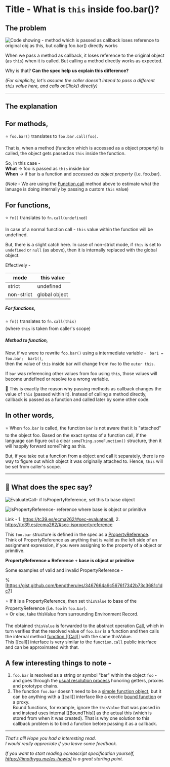 # Title - What is `this` inside foo.bar()? 

## The problem

![Code showing - method which is passed as callback loses reference to original obj as this, but calling foo.bar() directly works](https://cdn.hashnode.com/res/hashnode/image/upload/v1585425858545/Ut1FVXRIJ.png)

When we pass a method as callback, it loses reference to the original object (as `this`) when it is called.
But calling a method directly works as expected.

Why is that? **Can the spec help us explain this difference?**

*(For simplicity, let's assume the caller doesn't intend to pass a different `this` value here, and calls onClick() directly)*

------

## The explanation

## For methods,

⭐️ `foo.​bar()` translates to `foo.bar.call(foo)`.

That is, when a method (function which is accessed as a object property) is called, the object gets passed as `this` inside the function.

So, in this case -  
**What** →  foo is passed as `this` inside bar  
**When** →  if bar is a function and *accessed as object property* (i.e. foo.bar).  

(*Note* - We are using the [Function.call](https://developer.mozilla.org/en-US/docs/Web/JavaScript/Reference/Global_Objects/Function/call) method above to estimate what the lanuage is doing internally by passing a custom `this` value)

## For functions, 
⭐️ `fn()` translates to `fn.​call(undefined)`   

In case of a normal function call - `this` value within the function will be undefined.

But, there is a slight catch here. In case of non-strict mode, if `this` is set to `undefined` or `null` (as above), then it is internally replaced with the global object.  

Effectively -

| **mode**       | **this value**  |
|------------|---------------|
| strict     | undefined     |
| non-strict | global object |


##### For functions, 
⭐️ `fn()` translates to `fn.​call(this)`   
(where `this` is taken from caller's scope)

##### Method to function, 
Now, if we were to rewrite `foo.bar()` using a intermediate variable - ` bar1 = foo.​bar;  bar1()`,  
then the value of `this` inside bar will change from `foo` to the `outer this`.

If `bar` was referencing other values from foo using `this`, those values will become undefined or resolve to a wrong variable.

🧠 This is exactly the reason why passing methods as callback changes the value of `this` (passed within it). Instead of calling a method directly, callback is passed as a function and called later by some other code.

## In other words,

⭐️ When `foo.bar` is called, the function `bar` is not aware that it is "attached" to the object foo. Based on the exact syntax of a function call, if the language can figure out a clear `someThing.someFunction()` structure, then it will happily forward someThing as this.

But, if you take out a function from a object and call it separately, there is no way to figure out which object it was originally attached to. Hence, `this` will be set from caller's scope.

-------

## 📖 What does the spec say? 

![EvaluateCall- if IsPropertyReference, set this to base object](https://cdn.hashnode.com/res/hashnode/image/upload/v1584625813403/gPjSBUHIZ.png)

![IsPropertyReference- reference where base is object or primitive](https://cdn.hashnode.com/res/hashnode/image/upload/v1584625822167/ZmBSyVj95.png)

Link - 1. https://tc39.es/ecma262/#sec-evaluatecall, 2. https://tc39.es/ecma262/#sec-ispropertyreference

This `foo.bar` structure is defined in the spec as a [PropertyReference](https://tc39.es/ecma262/#sec-ispropertyreference).  
Think of PropertyReference as anything that is valid as the left side of an assignment expression, if you were assigning to the property of a object or primitive.  

**PropertyReference = Reference + base is object or primitive**

Some examples of valid and invalid PropertyReference -

%[https://gist.github.com/bendtherules/3467664a9c567617342b73c3681c1dc7]


⭐️ If it is a PropertyReference, then set `thisValue` to base of the PropertyReference (i.e. `foo` in `foo.bar`).  
⭐️ Or else, take thisValue from surrounding Environment Record.

The obtained `thisValue` is forwarded to the abstract operation [Call](https://tc39.es/ecma262/#sec-call), which in turn verifies that the resolved value of `foo.bar` is a function and then calls the internal method [function.[[Call]]](https://tc39.es/ecma262/#sec-built-in-function-objects-call-thisargument-argumentslist) with the same thisValue.  
This [[call]] interface is very similar to the `function.call` public interface and can be approximated with that.

## A few interesting things to note -
1. `foo.bar` is resolved as a string or symbol "bar" within the object `foo` - and goes through the [usual resolution process](https://tc39.es/ecma262/#sec-getvalue) honoring getters, proxies and prototype chains.
2. The function `foo.bar` doesn't need to be a  [simple function object](https://tc39.es/ecma262/#sec-ecmascript-function-objects), but it can be anything with a [[call]] interface like a exoctic [bound function](https://tc39.es/ecma262/#sec-bound-function-exotic-objects-call-thisargument-argumentslist) or a proxy.  
 Bound functions, for example, ignore the `thisValue` that was passed in and instead uses internal [[BoundThis]] as the actual this (which is stored from when it was created). That is why one solution to this callback problem is to bind a function before passing it as a callback.

----

*That's all! Hope you had a interesting read.  
I would really appreciate if you leave some feedback.*

*If you want to start reading ecmascript specification yourself, https://timothygu.me/es-howto/ is a great starting point.*